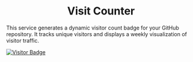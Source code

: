 <h1 align="center"> Visit Counter </h1>

This service generates a dynamic visitor count badge for your GitHub repository. It tracks unique visitors and displays a weekly visualization of visitor traffic.

[![Visitor Badge](https://https://github-visit-counter.onrender.com//badge/visit-counter)](https://https://github-visit-counter.onrender.com//badge/visit-counter)
